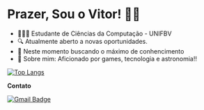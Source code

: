 
# Prazer, Sou o Vitor!  👨‍💻


- 👨🏻‍💻 Estudante de Ciências da Computação - UNIFBV
- 🔍 Atualmente aberto a novas oportunidades.
- 📡 Neste momento buscando o máximo de conhencimento
- 💬 Sobre mim: Aficionado por games, tecnologia e astronomia!!

[![Top Langs](https://github-readme-stats.vercel.app/api/top-langs/?username=vitorsilva10&layout=compact)](https://github.com/vitorsilva10/github-readme-stats)



**Contato**


[![Gmail Badge](https://img.shields.io/badge/-Gmail-c14438?style=flat-square&logo=Gmail&logoColor=white&link=mailto:vitorsilva5018@gmail.com)](mailto:vitorsilva5018@gmail.com)





 
